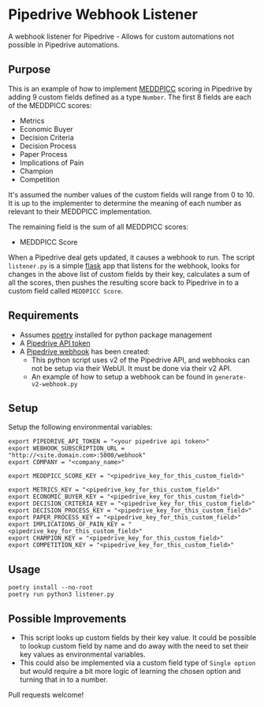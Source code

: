 # Pipedrive Webhook Listener

A webhook listener for Pipedrive - Allows for custom automations not possible in Pipedrive automations.

## Purpose

This is an example of how to implement [MEDDPICC](https://duckduckgo.com/?q=meddpicc&ia=web) scoring in Pipedrive by adding 9 custom fields defined as a type `Number`. The first 8 fields are each of the MEDDPICC scores:

- Metrics
- Economic Buyer
- Decision Criteria
- Decision Process
- Paper Process
- Implications of Pain
- Champion
- Competition

It's assumed the number values of the custom fields will range from 0 to 10. It is up to the implementer to determine the meaning of each number as relevant to their MEDDPICC implementation.

The remaining field is the sum of all MEDDPICC scores:

- MEDDPICC Score

When a Pipedrive deal gets updated, it causes a webhook to run. The script `listener.py` is a simple [flask](https://flask.palletsprojects.com/en/3.0.x/) app that listens for the webhook, looks for changes in the above list of custom fields by their key, calculates a sum of all the scores, then pushes the resulting score back to Pipedrive in to a custom field called `MEDDPICC Score`.

## Requirements

- Assumes [poetry](https://python-poetry.org/) installed for python package management
- A [Pipedrive API token](https://pipedrive.readme.io/docs/how-to-find-the-api-token)
- A [Pipedrive webhook](https://pipedrive.readme.io/docs/guide-for-webhooks-v2) has been created:
  - This python script uses v2 of the Pipedrive API, and webhooks can not be setup via their WebUI. It must be done via their v2 API.
  - An example of how to setup a webhook can be found in `generate-v2-webhook.py`

## Setup

Setup the following environmental variables:

```shell
export PIPEDRIVE_API_TOKEN = "<your pipedrive api token>"
export WEBHOOK_SUBSCRIPTION_URL = "http://<site.domain.com>:5000/webhook"
export COMPANY = "<company_name>"

export MEDDPICC_SCORE_KEY = "<pipedrive_key_for_this_custom_field>"

export METRICS_KEY = "<pipedrive_key_for_this_custom_field>"
export ECONOMIC_BUYER_KEY = "<pipedrive_key_for_this_custom_field>"
export DECISION_CRITERIA_KEY = "<pipedrive_key_for_this_custom_field>"
export DECISION_PROCESS_KEY = "<pipedrive_key_for_this_custom_field>"
export PAPER_PROCESS_KEY = "<pipedrive_key_for_this_custom_field>"
export IMPLICATIONS_OF_PAIN_KEY = "<pipedrive_key_for_this_custom_field>"
export CHAMPION_KEY = "<pipedrive_key_for_this_custom_field>"
export COMPETITION_KEY = "<pipedrive_key_for_this_custom_field>"
```

## Usage

```shell
poetry install --no-root
poetry run python3 listener.py
```

## Possible Improvements

- This script looks up custom fields by their key value. It could be possible to lookup custom field by name and do away with the need to set their key values as environmental variables.
- This could also be implemented via a custom field type of `Single option` but would require a bit more logic of learning the chosen option and turning that in to a number.

Pull requests welcome!
